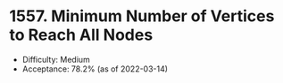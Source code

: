 # 1557. Minimum Number of Vertices to Reach All Nodes
- Difficulty: Medium
- Acceptance: 78.2% (as of 2022-03-14)
